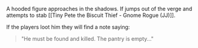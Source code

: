 A hooded figure approaches in the shadows. If jumps out of the verge and attempts to stab [[Tiny Pete the Biscuit Thief - Gnome Rogue (JJ)]]. 

If the players loot him they will find a note saying:

> "He must be found and killed. The pantry is empty..."

